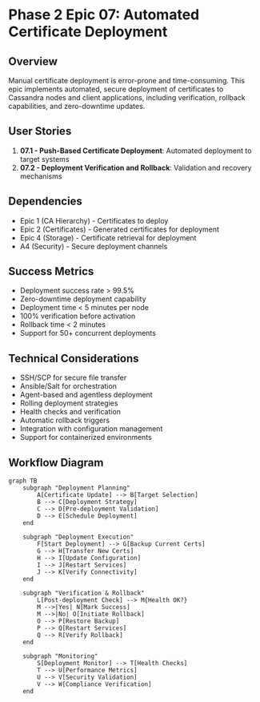 # Phase 2 Epic 07: Automated Certificate Deployment

## Overview
Manual certificate deployment is error-prone and time-consuming. This epic implements automated, secure deployment of certificates to Cassandra nodes and client applications, including verification, rollback capabilities, and zero-downtime updates.

## User Stories
1. **07.1 - Push-Based Certificate Deployment**: Automated deployment to target systems
2. **07.2 - Deployment Verification and Rollback**: Validation and recovery mechanisms

## Dependencies
- Epic 1 (CA Hierarchy) - Certificates to deploy
- Epic 2 (Certificates) - Generated certificates for deployment
- Epic 4 (Storage) - Certificate retrieval for deployment
- A4 (Security) - Secure deployment channels

## Success Metrics
- Deployment success rate > 99.5%
- Zero-downtime deployment capability
- Deployment time < 5 minutes per node
- 100% verification before activation
- Rollback time < 2 minutes
- Support for 50+ concurrent deployments

## Technical Considerations
- SSH/SCP for secure file transfer
- Ansible/Salt for orchestration
- Agent-based and agentless deployment
- Rolling deployment strategies
- Health checks and verification
- Automatic rollback triggers
- Integration with configuration management
- Support for containerized environments

## Workflow Diagram

```mermaid
graph TB
    subgraph "Deployment Planning"
        A[Certificate Update] --> B[Target Selection]
        B --> C[Deployment Strategy]
        C --> D[Pre-deployment Validation]
        D --> E[Schedule Deployment]
    end
    
    subgraph "Deployment Execution"
        F[Start Deployment] --> G[Backup Current Certs]
        G --> H[Transfer New Certs]
        H --> I[Update Configuration]
        I --> J[Restart Services]
        J --> K[Verify Connectivity]
    end
    
    subgraph "Verification & Rollback"
        L[Post-deployment Check] --> M{Health OK?}
        M -->|Yes| N[Mark Success]
        M -->|No| O[Initiate Rollback]
        O --> P[Restore Backup]
        P --> Q[Restart Services]
        Q --> R[Verify Rollback]
    end
    
    subgraph "Monitoring"
        S[Deployment Monitor] --> T[Health Checks]
        T --> U[Performance Metrics]
        U --> V[Security Validation]
        V --> W[Compliance Verification]
    end
```